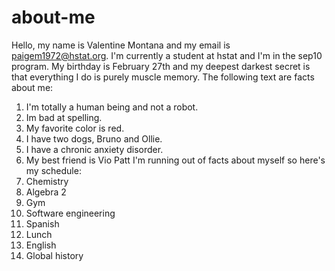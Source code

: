 # about-me
Hello, my name is Valentine Montana and my email is paigem1972@hstat.org. I'm currently a student at hstat and I'm in the sep10 program. My birthday is February 27th and my deepest darkest secret is that everything I do is purely muscle memory. The following text are facts about me:
1. I'm totally a human being and not a robot.
2. Im bad at spelling.
3. My favorite color is red.
4. I have two dogs, Bruno and Ollie.
5. I have a chronic anxiety disorder.
6. My best friend is Vio Patt
I'm running out of facts about myself so here's my schedule:
1. Chemistry
2. Algebra 2
3. Gym
4. Software engineering 
5. Spanish
6. Lunch
7. English
8. Global history 
